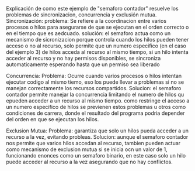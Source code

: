 Explicación de como este ejemplo de "semaforo contador" resuelve los problemas de sincronizacion, concurrencia y exclusión mutua.
Sincronización:
  problema: Se refiere a la coordinacion entre varios procesos o hilos para asegurarse de que se ejecutan en el orden correcto o en el tiempo que es aedcuado. 
    solución: el semaforo actua como un mecanismo de sicronizacion porque controla cuando los hilos pueden tener acceso o no al recurso, solo permite que un numero especifico
    (en el caso del ejemplo 3) de hilos acceda al recurso al mismo tiempo, si un hilo intenta acceder al recurso y no hay permisos disponibles, se sincroniza automaticamente 
    esperando hasta que un permiso sea liberado 

Concurrencia: 
  Problema: Ocurre cuando varios procesos o hilos intentan ejecutar codigo al mismo tiemo, eso los puede llevar a problemas si no se manejan correctamente los recursos compartidos.
    Solucion: el semaforo contador permite manejar la concurrencia limitando el numero de hilos qu epueden acceder a un recurso al mismo tiempo. como restringe el acceso a un numero
    especifico de hilos se previenen estos problemas u otros como condiciones de carrera, donde el resultado del programa podria depender del orden en que se ejecutan los hilos. 

Exclusion Mutua:
  Problema: garantiza que solo un hilos pueda acceder a un recurso a la vez, evitando probleas. 
    Solucion: aunque el semaforo contador nos permite que varios hilos accedan al recurso, tambien pueden actuar como mecanismo de exclusion mutua si se inicia ocn un valor de 1, 
    funcionando enonces como un semaforo binario, en este caso solo un hilo puede acceder al recurso a la vez asegurando que no hay conflictos. 
